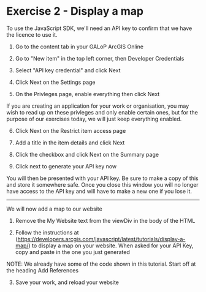 # Exercise 2 - Display a map

To use the JavaScript SDK, we'll need an API key to confirm that we have the licence to use it.

1. Go to the content tab in your GALoP ArcGIS Online
   
3. Go to "New item" in the top left corner, then Developer Credentials
   
5. Select "API key credential" and click Next
   
7. Click Next on the Settings page
   
9. On the Privleges page, enable everything then click Next

If you are creating an application for your work or organisation, you may wish to read up on these privleges and only enable certain ones, but for the purpose of our exercises today, we will just keep everything enabled.

6. Click Next on the Restrict item access page
   
8. Add a title in the item details and click Next
   
10. Click the checkbox and click Next on the Summary page
    
12. Click next to generate your API key now

You will then be presented with your API key. Be sure to make a copy of this and store it somewhere safe. Once you close this window you will no longer have access to the API key and will have to make a new one if you lose it.

----------------------------------------------------------------

We will now add a map to our website

1. Remove the My Website text from the viewDiv in the body of the HTML

2. Follow the instructions at (https://developers.arcgis.com/javascript/latest/tutorials/display-a-map/) to display a map on your website.
When asked for your API Key, copy and paste in the one you just generated

NOTE: We already have some of the code shown in this tutorial. Start off at the heading Add References

3. Save your work, and reload your website
